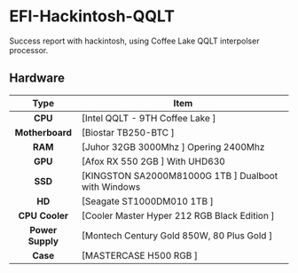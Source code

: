 # EFI-Hackintosh-QQLT
Success report with hackintosh, using Coffee Lake QQLT interpolser processor. 
  ## Hardware

|       Type       | Item                                                                                                                                                                                             |
| :--------------: | ------------------------------------------------------------------------------------------------------------------------------------------------------------------------------------------------ |
|     **CPU**      | [Intel QQLT - 9TH Coffee Lake ] |
| **Motherboard**  | [Biostar TB250-BTC ] |
|     **RAM**      | [Juhor 32GB 3000Mhz ] Opering 2400Mhz |
|     **GPU**      | [Afox RX 550 2GB ] With UHD630 |
|     **SSD**      | [KINGSTON SA2000M81000G 1TB ] Dualboot with Windows |
|     **HD**       | [Seagate ST1000DM010 1TB ] |
|  **CPU Cooler**  | [Cooler Master Hyper 212 RGB Black Edition ] |
| **Power Supply** | [Montech Century Gold 850W, 80 Plus Gold ] |
|     **Case**     | [MASTERCASE H500 RGB ] |
